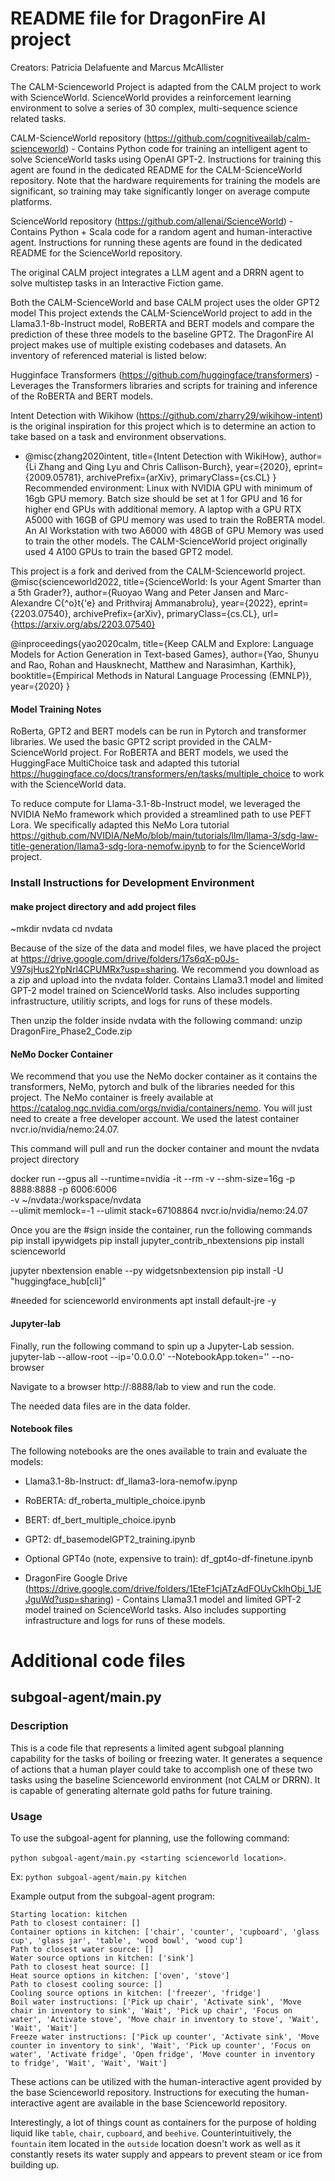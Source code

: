 # README file for DragonFire AI project
Creators: Patricia Delafuente and Marcus McAllister


The CALM-Scienceworld Project is adapted from the CALM project to work with ScienceWorld. ScienceWorld provides a reinforcement learning environment to solve a series of 30 complex, multi-sequence science related tasks. 

CALM-ScienceWorld repository (https://github.com/cognitiveailab/calm-scienceworld) - Contains Python code for training an intelligent agent to solve ScienceWorld tasks using OpenAI GPT-2.  Instructions for training this agent are found in the dedicated README for the CALM-ScienceWorld repository.  Note that the hardware requirements for training the models are significant, so training may take significantly longer on average compute platforms.

ScienceWorld repository (https://github.com/allenai/ScienceWorld) - Contains Python + Scala code for a random agent and human-interactive agent.  Instructions for running these agents are found in the dedicated README for the ScienceWorld repository.

The original CALM project integrates a LLM agent and a DRRN agent to solve multistep tasks in an Interactive Fiction game. 

Both the CALM-ScienceWorld and base CALM project uses the older GPT2 model  This project extends the CALM-ScienceWorld project to add in the Llama3.1-8b-Instruct model, RoBERTA and BERT models and compare the prediction of these three models to the baseline GPT2. 
The DragonFire AI project makes use of multiple existing codebases and datasets.  An inventory of referenced material is listed below:

Hugginface Transformers (https://github.com/huggingface/transformers) - Leverages the Transformers libraries and scripts for training and inference of the RoBERTA and BERT models.

Intent Detection with Wikihow (https://github.com/zharry29/wikihow-intent) is the original inspiration for this project which is to determine an action to take based on a task and environment observations. 
- @misc{zhang2020intent,
    title={Intent Detection with WikiHow},
    author={Li Zhang and Qing Lyu and Chris Callison-Burch},
    year={2020},
    eprint={2009.05781},
    archivePrefix={arXiv},
    primaryClass={cs.CL}
}
Recommended environment:
Linux with NVIDIA GPU with minimum of 16gb GPU memory.  Batch size should be set at 1 for GPU and 16 for higher end GPUs with additional memory. A laptop with a GPU RTX A5000 with 16GB of GPU memory was used to train the RoBERTA model.  An AI Workstation with two A6000 with 48GB of GPU Memory was used to train the other models.  The CALM-ScienceWorld project originally used 4 A100 GPUs to train the based GPT2 model.  

This project is a fork and derived from the CALM-Scienceworld project.  
@misc{scienceworld2022,
    title={ScienceWorld: Is your Agent Smarter than a 5th Grader?},
    author={Ruoyao Wang and Peter Jansen and Marc-Alexandre C{\^o}t{\'e} and Prithviraj Ammanabrolu},
    year={2022},
    eprint={2203.07540},
    archivePrefix={arXiv},
    primaryClass={cs.CL},
    url={https://arxiv.org/abs/2203.07540}

@inproceedings{yao2020calm,
    title={Keep CALM and Explore: Language Models for Action Generation in Text-based Games},
    author={Yao, Shunyu and Rao, Rohan and Hausknecht, Matthew and Narasimhan, Karthik},
    booktitle={Empirical Methods in Natural Language Processing (EMNLP)},
    year={2020}
}


#### Model Training Notes

RoBerta, GPT2 and BERT models can be run in Pytorch and transformer libraries. We used the basic GPT2 script provided in the CALM-ScienceWorld project.  For RoBERTA and BERT models, we used the HuggingFace MultiChoice task and adapted this tutorial https://huggingface.co/docs/transformers/en/tasks/multiple_choice to work with the ScienceWorld data.

To reduce compute for Llama-3.1-8b-Instruct model, we leveraged the NVIDIA NeMo framework which provided a streamlined path to use PEFT Lora.  We specifically adapted this NeMo Lora tutorial https://github.com/NVIDIA/NeMo/blob/main/tutorials/llm/llama-3/sdg-law-title-generation/llama3-sdg-lora-nemofw.ipynb to for the ScienceWorld project. 

### Install Instructions for Development Environment 
#### make project directory and add project files
~mkdir nvdata
cd nvdata 

Because of the size of the data and model files, we have placed the project at https://drive.google.com/drive/folders/17s6qX-p0Js-V97sjHus2YpNrl4CPUMRx?usp=sharing.  We recommend you download as a zip and upload into the nvdata folder. Contains Llama3.1 model and limited GPT-2 model trained on ScienceWorld tasks. Also includes supporting infrastructure, utilitiy scripts, and logs for runs of these models.

Then unzip the folder inside nvdata with the following command:
unzip DragonFire_Phase2_Code.zip

#### NeMo Docker Container
We recommend that you use the NeMo docker container as it contains the transformers, NeMo, pytorch and bulk of the libraries needed for this project.  The NeMo container is freely available at https://catalog.ngc.nvidia.com/orgs/nvidia/containers/nemo.  You will just need to create a free developer account.  We used the latest container nvcr.io/nvidia/nemo:24.07.

This command will pull and run the docker container and mount the nvdata project directory

docker run --gpus all --runtime=nvidia -it --rm -v --shm-size=16g -p 8888:8888 -p 6006:6006 \
 -v ~/nvdata:/workspace/nvdata \
--ulimit memlock=-1 --ulimit stack=67108864 nvcr.io/nvidia/nemo:24.07

Once you are the #sign inside the container, run the following commands
pip install ipywidgets
pip install jupyter_contrib_nbextensions
pip install scienceworld

jupyter nbextension enable --py widgetsnbextension
pip install -U "huggingface_hub[cli]"

#needed for scienceworld environments
apt install default-jre -y

#### Jupyter-lab
Finally, run the following command to spin up a Jupyter-Lab session.
jupyter-lab --allow-root --ip='0.0.0.0' --NotebookApp.token='' --no-browser

Navigate to a browser http://<ip or localhost>:8888/lab to view and run the code.

The needed data files are in the data folder.  

#### Notebook files
The following notebooks are the ones available to train and evaluate the models:  
- Llama3.1-8b-Instruct: df_llama3-lora-nemofw.ipynp
- RoBERTA: df_roberta_multiple_choice.ipynb
- BERT: df_bert_multiple_choice.ipynb
- GPT2: df_basemodelGPT2_training.ipynb
- Optional GPT4o (note, expensive to train): df_gpt4o-df-finetune.ipynb
  
- DragonFire Google Drive (https://drive.google.com/drive/folders/1EteF1cjATzAdFOUvCkIhObi_1JEJguWd?usp=sharing) - Contains Llama3.1 model and limited GPT-2 model trained on ScienceWorld tasks.  Also includes supporting infrastructure and logs for runs of these models.  

# Additional code files
## subgoal-agent/main.py
### Description
This is a code file that represents a limited agent subgoal planning capability for the tasks of boiling or freezing water.  It generates a sequence of actions that a human player could take to accomplish one of these two tasks using the baseline Scienceworld environment (not CALM or DRRN).  It is capable of generating alternate gold paths for future training.

### Usage
To use the subgoal-agent for planning, use the following command:

`python subgoal-agent/main.py <starting scienceworld location>`.

Ex: `python subgoal-agent/main.py kitchen`

Example output from the subgoal-agent program:
```
Starting location: kitchen
Path to closest container: []
Container options in kitchen: ['chair', 'counter', 'cupboard', 'glass cup', 'glass jar', 'table', 'wood bowl', 'wood cup']
Path to closest water source: []
Water source options in kitchen: ['sink']
Path to closest heat source: []
Heat source options in kitchen: ['oven', 'stove']
Path to closest cooling source: []
Cooling source options in kitchen: ['freezer', 'fridge']
Boil water instructions: ['Pick up chair', 'Activate sink', 'Move chair in inventory to sink', 'Wait', 'Pick up chair', 'Focus on water', 'Activate stove', 'Move chair in inventory to stove', 'Wait', 'Wait', 'Wait']
Freeze water instructions: ['Pick up counter', 'Activate sink', 'Move counter in inventory to sink', 'Wait', 'Pick up counter', 'Focus on water', 'Activate fridge', 'Open fridge', 'Move counter in inventory to fridge', 'Wait', 'Wait', 'Wait']
```

These actions can be utilized with the human-interactive agent provided by the base Scienceworld repository.  Instructions for executing the human-interactive agent are available in the base Scienceworld repository.

Interestingly, a lot of things count as containers for the purpose of holding liquid like `table`, `chair`, `cupboard`, and `beehive`.  Counterintuitively, the `fountain` item located in the `outside` location doesn't work as well as it constantly resets its water supply and appears to prevent steam or ice from building up.

